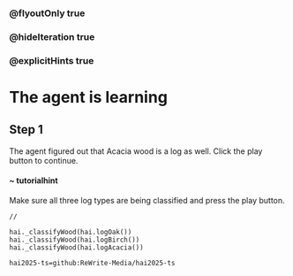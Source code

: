 ### @flyoutOnly true
### @hideIteration true
### @explicitHints true

# The agent is learning

## Step 1
The agent figured out that Acacia wood is a log as well. Click the play button to continue.

#### ~ tutorialhint 
Make sure all three log types are being classified and press the play button.

```ghost
//
```
```template
hai._classifyWood(hai.logOak())
hai._classifyWood(hai.logBirch())
hai._classifyWood(hai.logAcacia())
```
```package
hai2025-ts=github:ReWrite-Media/hai2025-ts
```

